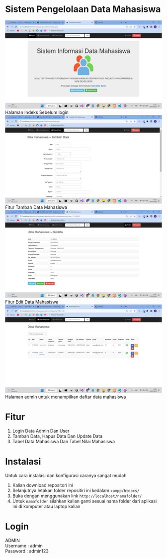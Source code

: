 # Sistem Pengelolaan Data Mahasiswa
<img src="1.png"><br />
Halaman Indeks Sebelum login
<img src="2.png"><br />
Fitur Tambah Data Mahasiswa
<img src="3.png"><br />
Fitur Edit Data Mahasiswa
<img src="4.png"><br />
Halaman admin untuk menampilkan daftar data mahasiswa
# Fitur
1. Login Data Admin Dan User
2. Tambah Data, Hapus Data Dan Update Data
3. Tabel Data Mahasiswa Dan Tabel Nilai Mahasiswa
# Instalasi
Untuk cara instalasi dan konfigurasi caranya sangat mudah
1. Kalian download repositori ini
2. Selanjutnya letakan folder repositiri ini kedalam `xampp/htdocs/`
3. Buka dengan menggunakan link `http://localhost/namafolder/`
4. Untuk `namafolder` silahkan kalian ganti sesuai nama folder dari aplikasi ini di komputer atau laptop kalian
# Login
ADMIN<br />
Username : admin<br />
Password : admin123<br />
